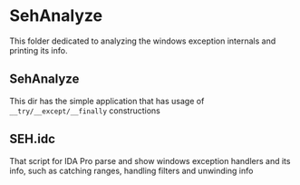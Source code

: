# SehAnalyze

This folder dedicated to analyzing the windows exception internals and printing its info.

## SehAnalyze

This dir has the simple application that has usage of `__try/__except/__finally` constructions

## SEH.idc

That script for IDA Pro parse and show windows exception handlers and its info, such as catching ranges, handling filters and unwinding info
